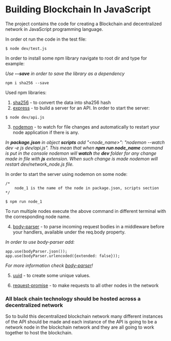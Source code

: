 # Building Blockchain In JavaScript #

The project contains the code for creating a Blockchain and decentralized network in JavaScript programming language.

In order ot run the code in the test file:
```
$ node dev/test.js
```
In order to install some npm library navigate to root dir and type for example:

*Use **--save** in order to save the library as a dependency* 
```
npm i sha256 --save
```

Used npm libraries:

1. [sha256](https://www.npmjs.com/package/sha256) - to convert the data into sha256 hash
1. [express](https://www.npmjs.com/package/express) - to build a server for an API. In order to start the server:
```
$ node dev/api.js
```
3. [nodemon](https://www.npmjs.com/package/nodemon) - to watch for file changes and automatically to restart your node application if there is any.

*In **package.json** in object **scripts** add "<node_name>": "nodemon --watch dev -e js dev/api.js". This mean that when **npm run node_name** command is put in the console nodemon will **watch** the **dev** folder for any change made in file with **js** extension. When such change is made nodemon will restart dev/network_node.js file.*

In order to start the server using nodemon on some node:
```
/*
    node_1 is the name of the node in package.json, scripts section
*/

$ npm run node_1  
```
To run multiple nodes execute the above command in different terminal with the corresponding node name.

4. [body-parser](https://www.npmjs.com/package/body-parser) - to parse incoming request bodies in a middleware before your handlers, available under the req.body property.

*In order to use body-parser add:*
```
app.use(bodyParser.json());
app.use(bodyParser.urlencoded({extended: false}));
```
*For more information check [body-parser](https://www.npmjs.com/package/body-parser)!*

5. [uuid](https://www.npmjs.com/package/uuid) - to create some unique values.

1. [request-promise](https://www.npmjs.com/package/request-promise) - to make requests to all other nodes in the network

### All black chain technology should be hosted across a decentralized network ###
So to build this decentralized blockchain network many different instances of the API should be made and each instance of the API is going to be a network node in the blockchain network and they are all going to work together to host the blockchain.
